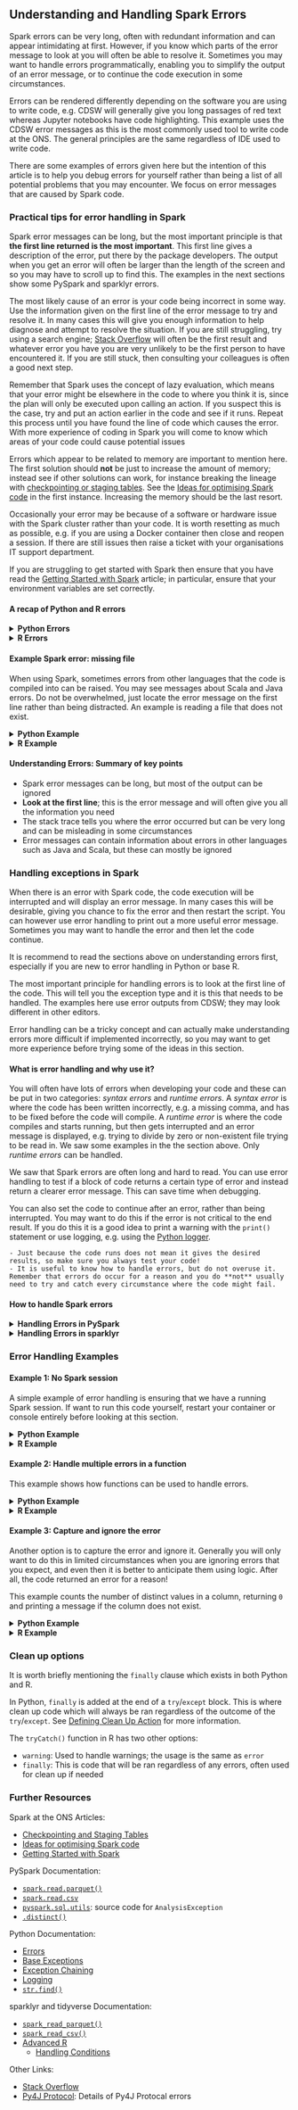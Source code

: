## Understanding and Handling Spark Errors

Spark errors can be very long, often with redundant information and can appear intimidating at first. However, if you know which parts of the error message to look at you will often be able to resolve it. Sometimes you may want to handle errors programmatically, enabling you to simplify the output of an error message, or to continue the code execution in some circumstances.

Errors can be rendered differently depending on the software you are using to write code, e.g. CDSW will generally give you long passages of red text whereas Jupyter notebooks have code highlighting. This example uses the CDSW error messages as this is the most commonly used tool to write code at the ONS. The general principles are the same regardless of IDE used to write code.

There are some examples of errors given here but the intention of this article is to help you debug errors for yourself rather than being a list of all potential problems that you may encounter. We focus on error messages that are caused by Spark code.

### Practical tips for error handling in Spark

Spark error messages can be long, but the most important principle is that **the first line returned is the most important**. This first line gives a description of the error, put there by the package developers. The output when you get an error will often be larger than the length of the screen and so you may have to scroll up to find this. The examples in the next sections show some PySpark and sparklyr errors.

The most likely cause of an error is your code being incorrect in some way. Use the information given on the first line of the error message to try and resolve it. In many cases this will give you enough information to help diagnose and attempt to resolve the situation. If you are still struggling, try using a search engine; [Stack Overflow](https://stackoverflow.com/) will often be the first result and whatever error you have you are very unlikely to be the first person to have encountered it. If you are still stuck, then consulting your colleagues is often a good next step.

Remember that Spark uses the concept of lazy evaluation, which means that your error might be elsewhere in the code to where you think it is, since the plan will only be executed upon calling an action. If you suspect this is the case, try and put an action earlier in the code and see if it runs. Repeat this process until you have found the line of code which causes the error. With more experience of coding in Spark you will come to know which areas of your code could cause potential issues

Errors which appear to be related to memory are important to mention here. The first solution should **not** be just to increase the amount of memory; instead see if other solutions can work, for instance breaking the lineage with [checkpointing or staging tables](../raw-notebooks/checkpoint-staging/checkpoint-staging). See the [Ideas for optimising Spark code](../spark-concepts/optimisation-tips) in the first instance. Increasing the memory should be the last resort.

Occasionally your error may be because of a software or hardware issue with the Spark cluster rather than your code. It is worth resetting as much as possible, e.g. if you are using a Docker container then close and reopen a session. If there are still issues then raise a ticket with your organisations IT support department.

If you are struggling to get started with Spark then ensure that you have read the [Getting Started with Spark](../spark-overview/spark-start) article; in particular, ensure that your environment variables are set correctly.

#### A recap of Python and R errors

<details>
<summary><b>Python Errors</b></summary>

PySpark errors are just a variation of Python errors and are structured the same way, so it is worth looking at the documentation for [errors](https://docs.python.org/3/tutorial/errors.html) and the [base exceptions](https://docs.python.org/3/library/exceptions.html#bltin-exceptions).

Some PySpark errors are fundamentally Python coding issues, not PySpark. An example is where you try and use a variable that you have not defined, for instance, when creating a new DataFrame without a valid Spark session:

````{tabs}
```{code-tab} py
from pyspark.sql import SparkSession, functions as F

data = [["Cat", 10], ["Dog", 5]]
columns = ["animal", "count"]

animal_df = spark.createDataFrame(data, columns)
```
````

````{tabs}
```{code-tab} plaintext Python Output
NameError: name 'spark' is not defined
NameError                                 Traceback (most recent call last)
in engine
----> 1 animal_df = spark.createDataFrame(data, columns)

NameError: name 'spark' is not defined
```
````

The error message on the first line here is clear: `name 'spark' is not defined`, which is enough information to resolve the problem: we need to start a Spark session.

This error has two parts, the error message and the stack trace. The stack trace tells us the specific line where the error occurred, but this can be long when using nested functions and packages. Generally you will only want to look at the stack trace if you cannot understand the error from the error message or want to locate the line of code which needs changing.

</details>


<details>
<summary><b>R Errors</b></summary>

sparklyr errors are just a variation of base R errors and are structured the same way. Some sparklyr errors are fundamentally R coding issues, not sparklyr. An example is where you try and use a variable that you have not defined, for instance, when creating a new sparklyr DataFrame without first setting `sc` to be the Spark session:

````{tabs}
```{code-tab} r R
library(sparklyr)
library(dplyr)

# Create a base R DataFrame
animal_df <- data.frame(
        animal = c("Cat", "Dog"),
        count = c(10, 5),
        stringsAsFactors = FALSE)

# Copy base R DataFrame to the Spark cluster
animal_sdf <- sparklyr::sdf_copy_to(sc, animal_df)
```
````

````{tabs}
```{code-tab} r R Output
Error in sdf_copy_to(sc, animal_df) : object 'sc' not found
```
````

The error message here is easy to understand: `sc`, the Spark connection object, has not been defined. To resolve this, we just have to start a Spark session. Not all base R errors are as easy to debug as this, but they will generally be much shorter than Spark specific errors.

</details>

#### Example Spark error: missing file

When using Spark, sometimes errors from other languages that the code is compiled into can be raised. You may see messages about Scala and Java errors. Do not be overwhelmed, just locate the error message on the first line rather than being distracted. An example is reading a file that does not exist.

<details>
<summary><b>Python Example</b></summary>

For more details on why Python error messages can be so long, especially with Spark, you may want to read the documentation on [Exception Chaining](https://docs.python.org/3/tutorial/errors.html#exception-chaining).

Try using [`spark.read.parquet()`](https://spark.apache.org/docs/latest/api/python/reference/api/pyspark.sql.DataFrameReader.parquet.html) with an incorrect file path:

````{tabs}
```{code-tab} py
spark = (SparkSession.builder.master("local[2]")
         .appName("errors")
         .getOrCreate())

file_path = "this/is_not/a/file_path.parquet"

no_df = spark.read.parquet(file_path)
```
````

````{tabs}
```{code-tab} plaintext Truncated Python Output
AnalysisException: 'Path does not exist: hdfs://.../this/is_not/a/file_path.parquet;'
Py4JJavaError                             Traceback (most recent call last)
...
```
````

The full error message is not given here as it is very long and some of it is platform specific, so try running this code in your own Spark session. You will see a long error message that has raised both a [`Py4JJavaError`](https://www.py4j.org/py4j_java_protocol.html) and an [`AnalysisException`](https://spark.apache.org/docs/latest/api/python/_modules/pyspark/sql/utils.html). The `Py4JJavaError` is caused by Spark and has become an `AnalysisException` in Python.

We can ignore everything else apart from the first line as this contains enough information to resolve the error:

`AnalysisException: 'Path does not exist: hdfs://.../this/is_not/a/file_path.parquet;'`

The code will work if the `file_path` is correct; this can be confirmed with `.show()`:

````{tabs}
```{code-tab} py
import yaml
with open("ons-spark/config.yaml") as f:
    config = yaml.safe_load(f)
    
file_path = config["rescue_path"]

rescue = spark.read.parquet(file_path)
rescue.select("incident_number", "animal_group").show(3)
```
````

````{tabs}
```{code-tab} plaintext Python Output
+---------------+------------+
|incident_number|animal_group|
+---------------+------------+
|       80771131|         Cat|
|      141817141|       Horse|
|143166-22102016|        Bird|
+---------------+------------+
only showing top 3 rows
```
````

</details>

<details>
<summary><b>R Example</b></summary>

Try using [`spark_read_parquet()`](https://spark.rstudio.com/packages/sparklyr/latest/reference/spark_read_parquet.html) with an incorrect file path:

````{tabs}
```{code-tab} r R
sc <- sparklyr::spark_connect(
    master = "local[2]",
    app_name = "errors",
    config = sparklyr::spark_config())

file_path <- "this/is_not/a/file_path.parquet"
no_df <- sparklyr::spark_read_parquet(sc, path=file_path)
```
````

````{tabs}
```{code-tab} plaintext Truncated R Output
Error: org.apache.spark.sql.AnalysisException: Path does not exist: hdfs://.../this/is_not/a/file_path.parquet;
...
```
````

The full error message is not given here as it is very long and some of it is platform specific, so try running this code in your own Spark session. Although both `java` and `scala` are mentioned in the error, ignore this and look at the first line as this contains enough information to resolve the error:

`Error: org.apache.spark.sql.AnalysisException: Path does not exist: hdfs://.../this/is_not/a/file_path.parquet;`

The code will work if the `file_path` is correct; this can be confirmed with `glimpse()`:

````{tabs}
```{code-tab} r R
rescue <- sparklyr::spark_read_parquet(sc, path=config$rescue_path)

rescue %>%
    sparklyr::select(incident_number, animal_group) %>%
    pillar::glimpse()
```
````

````{tabs}
```{code-tab} r R Output
Rows: ??
Columns: 2
Database: spark_connection
$ incident_number <chr> "80771131", "141817141", "143166-22102016", "43051141"…
$ animal_group    <chr> "Cat", "Horse", "Bird", "Cat", "Dog", "Deer", "Deer", …
```
````

</details>

#### Understanding Errors: Summary of key points

- Spark error messages can be long, but most of the output can be ignored
- **Look at the first line**; this is the error message and will often give you all the information you need
- The stack trace tells you where the error occurred but can be very long and can be misleading in some circumstances
- Error messages can contain information about errors in other languages such as Java and Scala, but these can mostly be ignored

### Handling exceptions in Spark

When there is an error with Spark code, the code execution will be interrupted and will display an error message. In many cases this will be desirable, giving you chance to fix the error and then restart the script. You can however use error handling to print out a more useful error message. Sometimes you may want to handle the error and then let the code continue.

It is recommend to read the sections above on understanding errors first, especially if you are new to error handling in Python or base R.

The most important principle for handling errors is to look at the first line of the code. This will tell you the exception type and it is this that needs to be handled. The examples here use error outputs from CDSW; they may look different in other editors.

Error handling can be a tricky concept and can actually make understanding errors more difficult if implemented incorrectly, so you may want to get more experience before trying some of the ideas in this section.

#### What is error handling and why use it?

You will often have lots of errors when developing your code and these can be put in two categories: *syntax errors* and *runtime errors*. A *syntax error* is where the code has been written incorrectly, e.g. a missing comma, and has to be fixed before the code will compile. A *runtime error* is where the code compiles and starts running, but then gets interrupted and an error message is displayed, e.g. trying to divide by zero or non-existent file trying to be read in. We saw some examples in the the section above. Only *runtime errors* can be handled.

We saw that Spark errors are often long and hard to read. You can use error handling to test if a block of code returns a certain type of error and instead return a clearer error message. This can save time when debugging.

You can also set the code to continue after an error, rather than being interrupted. You may want to do this if the error is not critical to the end result. If you do this it is a good idea to print a warning with the `print()` statement or use logging, e.g. using the [Python logger](https://docs.python.org/3/library/logging.html).

```{warning}
- Just because the code runs does not mean it gives the desired results, so make sure you always test your code!
- It is useful to know how to handle errors, but do not overuse it. Remember that errors do occur for a reason and you do **not** usually need to try and catch every circumstance where the code might fail.
```

#### How to handle Spark errors

<details>
<summary><b>Handling Errors in PySpark</b></summary>

PySpark errors can be handled in the usual Python way, with a `try`/`except` block. Python contains some base exceptions that do not need to be imported, e.g. `NameError` and `ZeroDivisionError`. Package authors sometimes create custom exceptions which need to be imported to be handled; for PySpark errors you will likely need to import `AnalysisException` from `pyspark.sql.utils` and potentially `Py4JJavaError` from `py4j.protocol`:

````{tabs}
```{code-tab} py
from py4j.protocol import Py4JJavaError
from pyspark.sql.utils import AnalysisException
```
````

</details>

<details>
<summary><b>Handling Errors in sparklyr</b></summary>
    
Unlike Python (and many other languages), R uses a function for error handling, `tryCatch()`. sparklyr errors are still R errors, and so can be handled with `tryCatch()`. Error handling functionality is contained in base R, so there is no need to reference other packages. [Advanced R](https://adv-r.hadley.nz/) has more details on [`tryCatch()`](https://adv-r.hadley.nz/conditions.html#handling-conditions)

Although error handling in this way is unconventional if you are used to other languages, one advantage is that you will often use functions when coding anyway and it becomes natural to assign `tryCatch()` to a custom function.

</details>

### Error Handling Examples

#### Example 1: No Spark session

A simple example of error handling is ensuring that we have a running Spark session. If want to run this code yourself, restart your container or console entirely before looking at this section.

<details>
<summary><b>Python Example</b></summary>
    
Recall the `NameError` from earlier:

````{tabs}
```{code-tab} py
from pyspark.sql import SparkSession, functions as F

data = [["Cat", 10], ["Dog", 5]]
columns = ["animal", "count"]

animal_df = spark.createDataFrame(data, columns)
```
````

````{tabs}
```{code-tab} plaintext Python Output
NameError: name 'spark' is not defined
NameError                                 Traceback (most recent call last)
in engine
----> 1 animal_df = spark.createDataFrame(data, columns)

NameError: name 'spark' is not defined
```
````

We can handle this exception and give a more useful error message.

In Python you can test for specific error types and the content of the error message. This ensures that we capture only the error which we want and others can be raised as usual.

In this example, first test for `NameError` and then check that the error message is `"name 'spark' is not defined"`.

The syntax here is worth explaining:
- The code within the `try:` block has active error handing. Code outside this will not have any errors handled.
- If a `NameError` is raised, it will be handled. Other errors will be raised as usual.
- `e` is the error message object; to test the content of the message convert it to a string with `str(e)`
- Within the `except:` block `str(e)` is tested and if it is `"name 'spark' is not defined"`, a `NameError` is raised but with a custom error message that is more useful than the default
- Raising the error `from None` prevents [exception chaining](https://docs.python.org/3/tutorial/errors.html#exception-chaining) and reduces the amount of output
- If the error message is not `"name 'spark' is not defined"` then the exception is raised as usual

````{tabs}
```{code-tab} py
try:
    animal_df = spark.createDataFrame(data, columns)
    animal_df.show()
except NameError as e:
    if str(e) == "name 'spark' is not defined":
        raise NameError("No running Spark session. Start one before creating a DataFrame") from None
    else:
        raise
```
````

````{tabs}
```{code-tab} plaintext Python Output
NameError: No running Spark session. Start one before creating a DataFrame
NameError                Traceback (most recent call last)
in engine
      4 except NameError as e:
      5     if str(e) == "name 'spark' is not defined":
----> 6         raise NameError("No running Spark session. Start one before creating a DataFrame") from None
      7     else:
      8         raise

NameError: No running Spark session. Start one before creating a DataFrame
```
````

This error message is more useful than the previous one as we know exactly what to do to get the code to run correctly: start a Spark session and run the code again:


````{tabs}
```{code-tab} py
spark = (SparkSession.builder.master("local[2]")
         .appName("errors")
         .getOrCreate())

try:
    animal_df = spark.createDataFrame(data, columns)
    animal_df.show()
except NameError as e:
    if str(e) == "name 'spark' is not defined":
        raise NameError("No running Spark session. Start one before creating a DataFrame") from None
    else:
        raise
```
````

````{tabs}
```{code-tab} plaintext Python Output
+------+-----+
|animal|count|
+------+-----+
|   Cat|   10|
|   Dog|    5|
+------+-----+
```
````

As there are no errors in the `try` block the `except` block is ignored here and the desired result is displayed.

</details>
    
<details>
<summary><b>R Example</b></summary>
    
Recall the `object 'sc' not found` error from earlier:

````{tabs}
```{code-tab} r R
library(sparklyr)
library(dplyr)

# Create a base R DataFrame
animal_df <- data.frame(
        animal = c("Cat", "Dog"),
        count = c(10, 5),
        stringsAsFactors = FALSE)

# Copy base R DataFrame to the Spark cluster
animal_sdf <- sdf_copy_to(sc, animal_df)
```
````

````{tabs}
```{code-tab} r R Output
Error in sdf_copy_to(sc, animal_df) : object 'sc' not found
```
````

We can handle this exception and give a more useful error message.

In R you can test for the content of the error message. This ensures that we capture only the specific error which we want and others can be raised as usual. In this example, see if the error message contains `object 'sc' not found`.

The syntax here is worth explaining:
- The expression to test and the error handling code are both contained within the `tryCatch()` statement; code outside this will not have any errors handled.
- Code assigned to `expr` will be attempted to run
- If there is no error, the rest of the code continues as usual
- If an error is raised, the `error` function is called, with the error message `e` as an input
- `grepl()` is used to test if `"AnalysisException: Path does not exist"` is within `e`; if it is, then an error is raised with a custom error message that is more useful than the default
- If the message is anything else, `stop(e)` will be called, which raises an error with `e` as the message

````{tabs}
```{code-tab} r R
tryCatch(
    expr = {
        # Copy base R DataFrame to the Spark cluster
        animal_sdf <- sparklyr::sdf_copy_to(sc, animal_df)
        # Preview data
        pillar::glimpse(animal_sdf)
    },
    error = function(e){
        # Test to see if the error message contains `object 'sc' not found`
        if(grepl("object 'sc' not found", e, fixed=TRUE)){
            # Raise error with custom message if true
            stop("No running Spark session. Start one before creating a sparklyr DataFrame")            
        }else{
            # Raise error without modification
            stop(e)
        }
    })
```
````

````{tabs}
```{code-tab} r R Output
Error in value[[3L]](cond) : 
  No running Spark session. Start one before creating a sparklyr DataFrame
```
````

This error message is more useful than the previous one as we know exactly what to do to get the code to run correctly: start a Spark session and run the code again:

````{tabs}
```{code-tab} r R

# Start Spark session
sc <- sparklyr::spark_connect(
  master = "local[2]",
  app_name = "errors",
  config = sparklyr::spark_config())

tryCatch(
    expr = {
        # Copy base R DataFrame to the Spark cluster
        animal_sdf <- sparklyr::sdf_copy_to(sc, animal_df)
        # Preview data
        pillar::glimpse(animal_sdf)
    },
    error = function(e){
        # Test to see if the error message contains `object 'sc' not found`
        if(grepl("object 'sc' not found", e, fixed=TRUE)){
            # Raise error with custom message if true
            stop("No running Spark session. Start one before creating a sparklyr DataFrame")            
        }else{
            # Raise error without modification
            stop(e)
        }
    })
```
````

````{tabs}
```{code-tab} r R Output
Rows: ??
Columns: 2
Database: spark_connection
$ animal <chr> "Cat", "Dog"
$ count  <dbl> 10, 5
```
````

As there are no errors in `expr` the `error` statement is ignored here and the desired result is displayed.


</details>

#### Example 2: Handle multiple errors in a function

This example shows how functions can be used to handle errors.

<details>
<summary><b>Python Example</b></summary>

We have started to see how useful `try`/`except` blocks can be, but it adds extra lines of code which interrupt the flow for the reader. As such it is a good idea to wrap error handling in functions. You should document why you are choosing to handle the error and the docstring of a function is a natural place to do this.

As an example, define a wrapper function for [`spark.read.csv`](https://spark.apache.org/docs/latest/api/python/reference/api/pyspark.sql.DataFrameReader.csv.html) which reads a CSV file from HDFS. This can handle two types of errors:
- If the Spark context has been stopped, it will return a custom error message that is much shorter and descriptive
- If the path does not exist the same error message will be returned but raised `from None` to shorten the stack trace

Only the first error which is hit at runtime will be returned. Logically this makes sense: the code could logically have multiple problems but the execution will halt at the first, meaning the rest can go undetected until the first is fixed.

This function uses some Python string methods to test for error message equality: [`str.find()`](https://docs.python.org/3/library/stdtypes.html#str.find) and slicing strings with `[:]`.

````{tabs}
```{code-tab} py
from py4j.protocol import Py4JJavaError
from pyspark.sql.utils import AnalysisException

def read_csv_handle_exceptions(file_path):
    """
    Read a CSV from HDFS and return a Spark DF
    
    Custom exceptions will be raised for trying to read the CSV from a stopped
        Spark context and if the path does not exist.
    
    Args:
        file_path (string): path of CSV on HDFS
        
    Returns:
        spark DataFrame
    """
    try:
        return spark.read.csv(file_path, header=True, inferSchema=True)
    except Py4JJavaError as e:
        # Uses str(e).find() to search for specific text within the error
        if str(e).find("java.lang.IllegalStateException: Cannot call methods on a stopped SparkContext") > -1:
            # Use ... from None to ignore the stack trace in the output
            raise Exception("Spark session has been stopped. Please start a new Spark session.") from None
        else:
            # Raise an exception if the error message is anything else
            raise
    except AnalysisException as e:
        # See if the first 21 characters are the error we want to capture
        if str(e)[:21] == "'Path does not exist:":
            raise Exception(e) from None
        else:
            raise
```
````

Stop the Spark session and try to read in a CSV:

````{tabs}
```{code-tab} py
spark.stop()
no_df = read_csv_handle_exceptions("this/is_not/a/file_path.csv")
```
````

````{tabs}
```{code-tab} plaintext Python Output
Exception: 'Path does not exist: hdfs://.../this/is_not/a/file_path.csv;'
Exception                                 Traceback (most recent call last)
in engine
----> 1 df = read_csv_handle_exceptions("this/is_not/a/file_path.csv")

<ipython-input-1-394f508cffc3> in read_csv_handle_exceptions(file_path)
     13         # See if the first 21 characters are the error we want to capture
     14         if str(e)[:21] == "'Path does not exist:":
---> 15             raise Exception(e) from None
     16         else:
     17             raise

Exception: 'Path does not exist: hdfs://.../this/is_not/a/file_path.csv;'
```
````

Fix the path; this will give the other error:

````{tabs}
```{code-tab} py
import yaml
with open("ons-spark/config.yaml") as f:
    config = yaml.safe_load(f)
    
rescue_path_csv = config["rescue_path_csv"]
rescue = read_csv_handle_exceptions(rescue_path_csv)
```
````

````{tabs}
```{code-tab} plaintext Python Output
Exception: Spark session has been stopped. Please start a new Spark session.
Exception                                 Traceback (most recent call last)
in engine
----> 1 rescue = read_csv_handle_exceptions(rescue_path_csv)

<ipython-input-1-de3ee93967c9> in read_csv_handle_exceptions(file_path)
     17         if str(e).find("java.lang.IllegalStateException: Cannot call methods on a stopped SparkContext") > -1:
     18             # Use ... from None to ignore the stack trace in the output
---> 19             raise Exception("Spark session has been stopped. Please start a new Spark session.") from None
     20         else:
     21             # Raise an exception if the error message is anything else

Exception: Spark session has been stopped. Please start a new Spark session.
```
````

Correct both errors by starting a Spark session and reading the correct path:

````{tabs}
```{code-tab} py
spark = (SparkSession.builder.master("local[2]")
         .appName("errors")
         .getOrCreate())

rescue = read_csv_handle_exceptions(rescue_path_csv)
rescue.select("IncidentNumber", "AnimalGroupParent").show(3)
```
````

````{tabs}
```{code-tab} plaintext Python Output
+--------------+-----------------+
|IncidentNumber|AnimalGroupParent|
+--------------+-----------------+
|        139091|              Dog|
|        275091|              Fox|
|       2075091|              Dog|
+--------------+-----------------+
only showing top 3 rows

```
````
A better way of writing this function would be to add `spark` as a parameter to the function:

`def read_csv_handle_exceptions(spark, file_path):`

Writing the code in this way prompts for a Spark session and so should lead to fewer user errors when writing the code.

</details>

<details>
<summary><b>R Example</b></summary>

We have started to see how useful the `tryCatch()` function is, but it adds extra lines of code which interrupt the flow for the reader. It is easy to assign a `tryCatch()` function to a custom function and this will make your code neater. You should document why you are choosing to handle the error in your code.

As an example, define a wrapper function for [`spark_read_csv()`](https://spark.rstudio.com/packages/sparklyr/latest/reference/spark_read_csv.html) which reads a CSV file from HDFS. This can handle two types of errors:
- If the Spark context has been stopped, it will return a custom error message that is much shorter and descriptive
- If the path does not exist the default error message will be returned

Only the first error which is hit at runtime will be returned. Logically
this makes sense: the code could logically have multiple problems but
the execution will halt at the first, meaning the rest can go undetected
until the first is fixed.

This function uses `grepl()` to test if the error message contains a
specific string:

````{tabs}
```{code-tab} r R
read_csv_handle_exceptions <- function(file_path){
    tryCatch(
        expr = {
            # Read a CSV file from HDFS
            sdf <- sparklyr::spark_read_csv(sc,
                                            file_path,
                                            header=TRUE,
                                            infer_schema=TRUE)
            return(sdf)
        },
        error = function(e){
            # See if the error is invalid connection and return custom error message if true
            if(grepl("invalid connection", e, fixed=TRUE)){
                stop("No running Spark session. Start one before creating a sparklyr DataFrame")
            # See if the file path is valid; if not, return custom error message
            }else if(grepl("AnalysisException: Path does not exist", e, fixed=TRUE)){
                stop(paste("File path:",
                           file_path,
                           "does not exist. Please supply a valid file path.",
                           sep=" "))
            # If the error message is neither of these, return the original error
            }else{stop(e)}
        })
}
```
````

Stop the Spark session and try to read in a CSV:

````{tabs}
```{code-tab} r R
sparklyr::spark_disconnect(sc)
file_path <- "this/is_not/a/file_path.csv"
no_sdf <- read_csv_handle_exceptions(file_path)

```
````

````{tabs}
```{code-tab} plaintext R Output
Error in value[[3L]](cond) : 
  No running Spark session. Start one before creating a sparklyr DataFrame
```
````

Start a Spark session and try the function again; this will give the
other error:

````{tabs}
```{code-tab} r R
sc <- sparklyr::spark_connect(
  master = "local[2]",
  app_name = "errors",
  config = sparklyr::spark_config())
        
no_sdf <- read_csv_handle_exceptions(file_path)
```
````

````{tabs}
```{code-tab} plaintext R Output
Error in value[[3L]](cond) : 
  File path: this/is_not/a/file_path.csv does not exist. Please supply a valid file path
```
````

Run without errors by supplying a correct path:

````{tabs}
```{code-tab} r R
config <- yaml::yaml.load_file("ons-spark/config.yaml")

rescue <- read_csv_handle_exceptions(config$rescue_path_csv)
rescue %>%
    sparklyr::select(IncidentNumber, AnimalGroupParent) %>%
    pillar::glimpse()
```
````

````{tabs}
```{code-tab} plaintext R Output
Rows: ??
Columns: 2
Database: spark_connection
$ IncidentNumber    <chr> "139091", "275091", "2075091", "2872091", "3553091",…
$ AnimalGroupParent <chr> "Dog", "Fox", "Dog", "Horse", "Rabbit", "Unknown - H…
```
````

A better way of writing this function would be to add `sc` as a
parameter to the function:

`read_csv_handle_exceptions <- function(sc, file_path)`

Writing the code in this way prompts for a Spark session and so should
lead to fewer user errors when writing the code.

</details>

#### Example 3: Capture and ignore the error

Another option is to capture the error and ignore it. Generally you will only want to do this in limited circumstances when you are ignoring errors that you expect, and even then it is better to anticipate them using logic. After all, the code returned an error for a reason!

This example counts the number of distinct values in a column, returning `0` and printing a message if the column does not exist.


<details>
<summary><b>Python Example</b></summary>

Define a Python function in the usual way:

````{tabs}
```{code-tab} py
def distinct_count(df, input_column):
    """
    Returns the number of unique values of a specified column in a Spark DF.
    
    Will return an error if input_column is not in df
    
    Args:
        df (spark DataFrame): input DataFrame
        input_column (string): name of a column in df for which the distinct count is required
        
    Returns:
        int: Count of unique values in input_column
    """
    try:
        return df.select(input_column).distinct().count()
    except AnalysisException as e:
        # Derive an expected error
        expected_error_str = f"cannot resolve '`{input_column}`' given input columns"
        # Test if the error contains the expected_error_str
        if str(e).find(expected_error_str) > -1:
            # Print a message and continue
            print(f"Column `{input_column}` does not exist. Returning `0`")
            return 0
        else:
            # Raise an error otherwise
            raise
```
````
Try one column which exists and one which does not:

````{tabs}
```{code-tab} py
rescue_path = config["rescue_path"]
rescue = spark.read.parquet(rescue_path)

distinct_count(rescue, "incident_number")
```
````

````{tabs}
```{code-tab} plaintext Python Output
5898
```
````

````{tabs}
```{code-tab} py
distinct_count(rescue, "column_that_does_not_exist")
```
````

````{tabs}
```{code-tab} plaintext Python Output
Column `column_that_does_not_exist` does not exist. Returning `0`
0
```
````

A better way would be to avoid the error in the first place by checking if the column exists before the [`.distinct()`](https://spark.apache.org/docs/latest/api/python/reference/api/pyspark.sql.DataFrame.distinct.html):

````{tabs}
```{code-tab} py
def distinct_count(df, input_column):
    # Test if column exists
    if input_column in df.columns:
        return df.select(input_column).distinct().count()
    # Return 0 and print message if it does not exist
    else:
        print(f"Column `{input_column}` does not exist. Returning `0`")
        return 0
        
distinct_count(rescue, "column_that_does_not_exist")
```
````

````{tabs}
```{code-tab} plaintext Python Output
Column `column_that_does_not_exist` does not exist. Returning `0`
0
```
````
</details>


<details>
<summary><b>R Example</b></summary>

Define an R function in the usual way:

````{tabs}
```{code-tab} r R
distinct_count <- function(sdf, input_column){
    tryCatch(
        expr = {
            # Get the distinct count of input_column
            return(
                sdf %>%
                    sparklyr::select(all_of(input_column)) %>%
                    sparklyr::distinct() %>%
                    sparklyr::sdf_nrow()
            )},
        error = function(e){
            # If the column does not exist, return 0 and print out a message
            #    rather than raise an exception
            if(grepl("Can't subset columns that don't exist", e, fixed=TRUE)){
                print(paste("Column",
                            input_column,
                            "does not exist. Returning `0`",
                           sep = " "))
                return(0)
            # If the error is anything else, return the original error message
            }else{stop(e)}            
        }
    )
}
```
````

Try one column which exists and one which does not:

````{tabs}
```{code-tab} r R
incident_count <- distinct_count(rescue, "IncidentNumber")
incident_count
```
````

````{tabs}
```{code-tab} plaintext R Output
[1] 5898
```
````

````{tabs}
```{code-tab} r R
zero_count <- distinct_count(rescue, "column_that_does_not_exist")
zero_count  
```
````

````{tabs}
```{code-tab} plaintext R Output
[1] "Column column_that_does_not_exist does not exist. Returning `0`"
[1] 0
```
````

A better way would be to avoid the error in the first place by checking if the column exists:

````{tabs}
```{code-tab} r R
distinct_count <- function(sdf, input_column){
    col_names <- sdf %>% colnames()
    # See if the column exists
    if(input_column %in% col_names){
        return(
                # Get the distinct count of input_column
                sdf %>%
                    sparklyr::select(all_of(input_column)) %>%
                    sparklyr::distinct() %>%
                    sparklyr::sdf_nrow()
            )
    }else{
        # If the column does not exist, return 0 and print out a message
        print(paste("Column",
                    input_column,
                    "does not exist. Returning `0`",
                    sep = " "))
        return(0)
    }
}

zero_count <- distinct_count(rescue, "column_that_does_not_exist")
zero_count
```
````

````{tabs}
```{code-tab} plaintext R Output
[1] "Column column_that_does_not_exist does not exist. Returning `0`"
[1] 0
```
````

</details>

### Clean up options

It is worth briefly mentioning the `finally` clause which exists in both Python and R.

In Python, `finally` is added at the end of a `try`/`except` block. This is where clean up code which will always be ran regardless of the outcome of the `try`/`except`. See [Defining Clean Up Action](https://docs.python.org/3/tutorial/errors.html#defining-clean-up-actions) for more information.

The `tryCatch()` function in R has two other options:
- `warning`: Used to handle warnings; the usage is the same as `error`
- `finally`: This is code that will be ran regardless of any errors, often used for clean up if needed

### Further Resources

Spark at the ONS Articles:
- [Checkpointing and Staging Tables](../raw-notebooks/checkpoint-staging/checkpoint-staging)
- [Ideas for optimising Spark code](../spark-concepts/optimisation-tips)
- [Getting Started with Spark](../spark-overview/spark-start)

PySpark Documentation:
- [`spark.read.parquet()`](https://spark.apache.org/docs/latest/api/python/reference/api/pyspark.sql.DataFrameReader.parquet.html)
- [`spark.read.csv`](https://spark.apache.org/docs/latest/api/python/reference/api/pyspark.sql.DataFrameReader.csv.html)
- [`pyspark.sql.utils`](https://spark.apache.org/docs/latest/api/python/_modules/pyspark/sql/utils.html): source code for `AnalysisException`
- [`.distinct()`](https://spark.apache.org/docs/latest/api/python/reference/api/pyspark.sql.DataFrame.distinct.html)

Python Documentation:
- [Errors](https://docs.python.org/3/tutorial/errors.html)
- [Base Exceptions](https://docs.python.org/3/library/exceptions.html#bltin-exceptions)
- [Exception Chaining](https://docs.python.org/3/tutorial/errors.html#exception-chaining)
- [Logging](https://docs.python.org/3/library/logging.html)
- [`str.find()`](https://docs.python.org/3/library/stdtypes.html#str.find)

sparklyr and tidyverse Documentation:
- [`spark_read_parquet()`](https://spark.rstudio.com/packages/sparklyr/latest/reference/spark_read_parquet.html)
- [`spark_read_csv()`](https://spark.rstudio.com/packages/sparklyr/latest/reference/spark_read_csv.html)
- [Advanced R](https://adv-r.hadley.nz/)
    - [Handling Conditions](https://adv-r.hadley.nz/conditions.html#handling-conditions)

Other Links:
- [Stack Overflow](https://stackoverflow.com/)
- [Py4J Protocol](https://www.py4j.org/py4j_java_protocol.html): Details of Py4J Protocal errors
